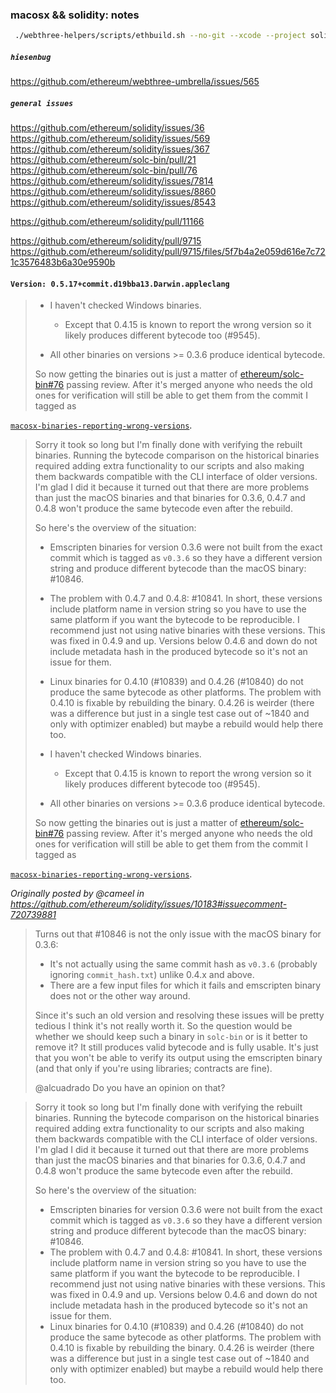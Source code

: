 
### macosx && solidity: notes 


```bash
 ./webthree-helpers/scripts/ethbuild.sh --no-git --xcode --project solidity --all --cores 4 -DEVMJIT=0
 ```
##### `hiesenbug`
https://github.com/ethereum/webthree-umbrella/issues/565

##### `general issues `

https://github.com/ethereum/solidity/issues/36 <br>
https://github.com/ethereum/solidity/issues/569 <br>
https://github.com/ethereum/solidity/issues/367 <br>
https://github.com/ethereum/solc-bin/pull/21 <br>
https://github.com/ethereum/solc-bin/pull/76 <br>
https://github.com/ethereum/solidity/issues/7814 <br>
https://github.com/ethereum/solidity/issues/8860 <br>
https://github.com/ethereum/solidity/issues/8543 <br>

https://github.com/ethereum/solidity/pull/11166 <br>

https://github.com/ethereum/solidity/pull/9715 <br> 
https://github.com/ethereum/solidity/pull/9715/files/5f7b4a2e059d616e7c721c3576483b6a30e9590b <br>


####  `Version: 0.5.17+commit.d19bba13.Darwin.appleclang`

> * I haven't checked Windows binaries.
>   
>   * Except that 0.4.15 is known to report the wrong version so it
likely produces different bytecode too (#9545).
> * All other binaries on versions >= 0.3.6 produce identical bytecode.
> 
> So now getting the binaries out is just a matter of
[ethereum/solc-bin#76](https://github.com/ethereum/solc-bin/pull/76)
passing review. After it's merged anyone who needs the old ones for
verification will still be able to get them from the commit I tagged as
>
[`macosx-binaries-reporting-wrong-versions`](https://github.com/ethereum/solc-bin/releases/tag/macosx-binaries-reporting-wrong-versions).

> Sorry it took so long but I'm finally done with verifying the rebuilt
binaries. Running the bytecode comparison on the historical binaries
required adding extra functionality to our scripts and also making them
backwards compatible with the CLI interface of older versions. I'm glad
I did it because it turned out that there are more problems than just
the macOS binaries and that binaries for 0.3.6, 0.4.7 and 0.4.8 won't
produce the same bytecode even after the rebuild.
> 
> So here's the overview of the situation:
> 
> * Emscripten binaries for version 0.3.6 were not built from the exact
commit which is tagged as `v0.3.6` so they have a different version
string and produce different bytecode than the macOS binary: #10846.
> * The problem with 0.4.7 and 0.4.8: #10841. In short, these versions
include platform name in version string so you have to use the same
platform if you want the bytecode to be reproducible. I recommend just
not using native binaries with these versions. This was fixed in 0.4.9
and up. Versions below 0.4.6 and down do not include metadata hash in
the produced bytecode so it's not an issue for them.
> * Linux binaries for 0.4.10 (#10839) and 0.4.26 (#10840) do not
produce the same bytecode as other platforms. The problem with 0.4.10 is
fixable by rebuilding the binary. 0.4.26 is weirder (there was a
difference but just in a single test case out of ~1840 and only with
optimizer enabled) but maybe a rebuild would help there too.
> * I haven't checked Windows binaries.
>   
>   * Except that 0.4.15 is known to report the wrong version so it
likely produces different bytecode too (#9545).
> * All other binaries on versions >= 0.3.6 produce identical bytecode.
> 
> So now getting the binaries out is just a matter of
[ethereum/solc-bin#76](https://github.com/ethereum/solc-bin/pull/76)
passing review. After it's merged anyone who needs the old ones for
verification will still be able to get them from the commit I tagged as
>
[`macosx-binaries-reporting-wrong-versions`](https://github.com/ethereum/solc-bin/releases/tag/macosx-binaries-reporting-wrong-versions).

_Originally posted by @cameel in
https://github.com/ethereum/solidity/issues/10183#issuecomment-720739881_


> Turns out that #10846 is not the only issue with the macOS binary for
0.3.6:
> 
> * It's not actually using the same commit hash as `v0.3.6` (probably
ignoring `commit_hash.txt`) unlike 0.4.x and above.
> * There are a few input files for which it fails and emscripten binary
does not or the other way around.
> 
> Since it's such an old version and resolving these issues will be
pretty tedious I think it's not really worth it. So the question would
be whether we should keep such a binary in `solc-bin` or is it better to
remove it? It still produces valid bytecode and is fully usable. It's
just that you won't be able to verify its output using the emscripten
binary (and that only if you're using libraries; contracts are fine).
> 
> @alcuadrado Do you have an opinion on that?


> Sorry it took so long but I'm finally done with verifying the rebuilt
binaries. Running the bytecode comparison on the historical binaries
required adding extra functionality to our scripts and also making them
backwards compatible with the CLI interface of older versions. I'm glad
I did it because it turned out that there are more problems than just
the macOS binaries and that binaries for 0.3.6, 0.4.7 and 0.4.8 won't
produce the same bytecode even after the rebuild.
> 
> So here's the overview of the situation:
> 
> * Emscripten binaries for version 0.3.6 were not built from the exact
commit which is tagged as `v0.3.6` so they have a different version
string and produce different bytecode than the macOS binary: #10846.
> * The problem with 0.4.7 and 0.4.8: #10841. In short, these versions
include platform name in version string so you have to use the same
platform if you want the bytecode to be reproducible. I recommend just
not using native binaries with these versions. This was fixed in 0.4.9
and up. Versions below 0.4.6 and down do not include metadata hash in
the produced bytecode so it's not an issue for them.
> * Linux binaries for 0.4.10 (#10839) and 0.4.26 (#10840) do not
produce the same bytecode as other platforms. The problem with 0.4.10 is
fixable by rebuilding the binary. 0.4.26 is weirder (there was a
difference but just in a single test case out of ~1840 and only with
optimizer enabled) but maybe a rebuild would help there too.
